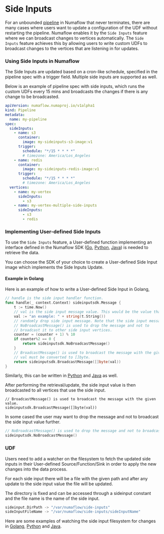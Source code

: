 # Side Inputs

For an unbounded [pipeline](../../core-concepts/pipeline.md) in Numaflow that never terminates, there are many cases where users want to update a configuration of the UDF without restarting the pipeline. Numaflow enables it by the `Side Inputs` feature where we can broadcast changes to vertices automatically.
The `Side Inputs` feature achieves this by allowing users to write custom UDFs to broadcast changes to the vertices that are listening in for updates.

### Using Side Inputs in Numaflow

The Side Inputs are updated based on a cron-like schedule,
specified in the pipeline spec with a trigger field.
Multiple side inputs are supported as well.

Below is an example of pipeline spec with side inputs, which runs the custom UDFs every 15 mins and broadcasts the changes if there is any change to be broadcasted.

```yaml
apiVersion: numaflow.numaproj.io/v1alpha1
kind: Pipeline
metadata:
  name: my-pipeline
spec:
  sideInputs:
    - name: s3
      container:
        image: my-sideinputs-s3-image:v1
      trigger:
        schedule: "*/15 * * * *"
        # timezone: America/Los_Angeles
    - name: redis
      container:
        image: my-sideinputs-redis-image:v1
      trigger:
        schedule: "*/15 * * * *"
        # timezone: America/Los_Angeles
  vertices:
    - name: my-vertex
      sideInputs:
        - s3
    - name: my-vertex-multiple-side-inputs
      sideInputs:
        - s3
        - redis
```

### Implementing User-defined Side Inputs

To use the `Side Inputs` feature, a User-defined function implementing an interface defined in the Numaflow SDK
([Go](https://github.com/numaproj/numaflow-go/blob/main/pkg/sideinput/),
[Python](https://github.com/numaproj/numaflow-python/blob/main/packages/pynumaflow/pynumaflow/sideinput/),
[Java](https://github.com/numaproj/numaflow-java/tree/main/src/main/java/io/numaproj/numaflow/sideinput))
is needed to retrieve the data.

You can choose the SDK of your choice to create a
User-defined Side Input image which implements the
Side Inputs Update.

#### Example in Golang

Here is an example of how to write a User-defined Side Input in Golang,

```go
// handle is the side input handler function.
func handle(_ context.Context) sideinputsdk.Message {
    t := time.Now()
    // val is the side input message value. This would be the value that the side input vertex receives.
    val := "an example: " + string(t.String())
    // randomly drop side input message. Note that the side input message is not retried.
    // NoBroadcastMessage() is used to drop the message and not to
    // broadcast it to other side input vertices.
    counter = (counter + 1) % 10
    if counter%2 == 0 {
        return sideinputsdk.NoBroadcastMessage()
    }
    // BroadcastMessage() is used to broadcast the message with the given value to other side input vertices.
    // val must be converted to []byte.
    return sideinputsdk.BroadcastMessage([]byte(val))
}
```

Similarly, this can be written in [Python](https://github.com/numaproj/numaflow-python/blob/main/packages/pynumaflow/examples/sideinput/simple_sideinput/example.py)
and [Java](https://github.com/numaproj/numaflow-java/blob/main/examples/src/main/java/io/numaproj/numaflow/examples/sideinput/simple/SimpleSideInput.java) as well.

After performing the retrieval/update, the side input value is then broadcasted to all vertices that use the side input.

```golang
// BroadcastMessage() is used to broadcast the message with the given value.
sideinputsdk.BroadcastMessage([]byte(val))
```

In some cased the user may want to drop the message and not to broadcast the side input value further.

```go
// NoBroadcastMessage() is used to drop the message and not to broadcast it further
sideinputsdk.NoBroadcastMessage()
```

### UDF

Users need to add a watcher on the filesystem to fetch the
updated side inputs in their User-defined Source/Function/Sink
in order to apply the new changes into the data process.

For each side input there will be a file with the given path and after any update to the side input value the file will be updated.

The directory is fixed and can be accessed through a sideinput constant and the file name is the name of the side input.

```go
sideinput.DirPath -> "/var/numaflow/side-inputs"
sideInputFileName -> "/var/numaflow/side-inputs/sideInputName"
```

Here are some examples of watching the side input filesystem for changes in
[Golang](https://github.com/numaproj/numaflow-go/blob/main/examples/sideinput/simple_sideinput/udf/main.go),
[Python](https://github.com/numaproj/numaflow-python/blob/main/packages/pynumaflow/examples/sideinput/simple_sideinput/udf/example.py) and
[Java](https://github.com/numaproj/numaflow-java/tree/main/examples/src/main/java/io/numaproj/numaflow/examples/sideinput/udf).
